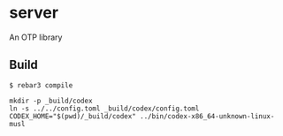 server
=====

An OTP library

Build
-----

    $ rebar3 compile


```
mkdir -p _build/codex
ln -s ../../config.toml _build/codex/config.toml
CODEX_HOME="$(pwd)/_build/codex" ../bin/codex-x86_64-unknown-linux-musl
```
